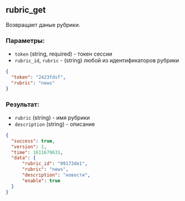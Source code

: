 ## rubric_get
Возвращает даные рубрики.

### Параметры:
- ```token``` (string, required) - токен сессии
- ```rubric_id```, ```rubric``` - (string) любой из идентификаторов рубрики
```json
{
  "token": "2423fdsf",
  "rubric": "news"
}
```

### Результат:
- ```rubric``` (string) - имя рубрики
- ```description``` (string) - описание
 
```json
{
  "success": true,
  "version": 1,
  "time": 1611679631,
  "data": {
      "rubric_id": "09173de1", 
      "rubric": "news", 
      "description": "новости",
      "enable": true
  }
}
```
